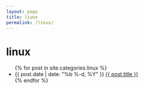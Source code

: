 ```yaml
---
layout: page
title: liunx
permalink: /linux/
---
```


<div class="home">
  <h1>linux</h1>
  <ul class="posts">
    {% for post in site.categories.linux %}
      <li>
        <span class="post-date">{{ post.date | date: "%b %-d, %Y" }}</span>
        <a class="post-link" href="{{ post.url | prepend: site.baseurl }}">{{ post.title }}</a>
      </li>
    {% endfor %}
  </ul>

</div>

